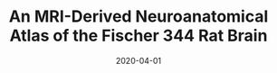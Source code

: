 ---
title: "An MRI-Derived Neuroanatomical Atlas of the Fischer 344 Rat Brain"
collection: publications
permalink: /publication/2020-04-01-An-MRI-Derived-Neuroanatomical-Atlas-of-the-Fischer-344-Rat-Brain
date: 2020-04-01
venue: 'Scientific reports'
paperurl: 'http://dx.doi.org/10.1038/s41598-020-63965-x'
citation: 'Goerzen, Dana, Fowler, Caitlin, <b>Devenyi, Gabriel A</b>, Germann, Jurgen, Madularu, Dan, Chakravarty, M Mallar, Near, Jamie, &quot;<i>An MRI-Derived Neuroanatomical Atlas of the Fischer 344 Rat Brain</i>.&quot; Scientific reports, 2020.'
---